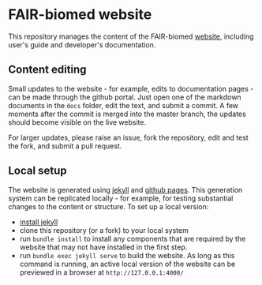 # FAIR-biomed website

This repository manages the content of the FAIR-biomed [website](https://fair-biomed.github.io/), including user's guide and developer's documentation. 


## Content editing

Small updates to the website - for example, edits to documentation pages - can 
be made through the github portal. Just open one of the markdown documents in 
the `docs` folder, edit the text, and submit a commit. A few moments after the 
commit is merged into the master branch, the updates should become visible on 
the live website.

For larger updates, please raise an issue, fork the repository, edit and test 
the fork, and submit a pull request.


## Local setup

The website is generated using [jekyll](https://jekyllrb.com/) and [github pages](https://pages.github.com/). This generation system can be replicated locally - for example, for testing substantial changes to the content or structure. To set up a local version:
 
 - [install jekyll](https://jekyllrb.com/docs/) 
 - clone this repository (or a fork) to your local system
 - run `bundle install` to install any components that are required by the website that may not have installed in the first step.
 - run `bundle exec jekyll serve` to build the website. As long as this command is running, an active local version of the website can be previewed in a browser at `http://127.0.0.1:4000/`

